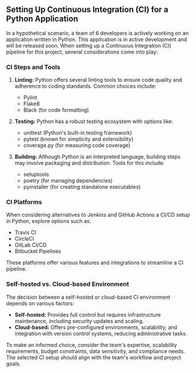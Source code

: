 ## Setting Up Continuous Integration (CI) for a Python Application

In a hypothetical scenario, a team of 6 developers is actively working on an application written in Python. This application is in active development and will be released soon. When setting up a Continuous Integration (CI) pipeline for this project, several considerations come into play:

### CI Steps and Tools

1. **Linting:** Python offers several linting tools to ensure code quality and adherence to coding standards. Common choices include:

   - Pylint
   - Flake8
   - Black (for code formatting)

2. **Testing:** Python has a robust testing ecosystem with options like:

   - unittest (Python's built-in testing framework)
   - pytest (known for simplicity and extensibility)
   - coverage.py (for measuring code coverage)

3. **Building:** Although Python is an interpreted language, building steps may involve packaging and distribution. Tools for this include:
   - setuptools
   - poetry (for managing dependencies)
   - pyinstaller (for creating standalone executables)

### CI Platforms

When considering alternatives to Jenkins and GitHub Actions a CI/CD setup in Python, explore options such as:

- Travis CI
- CircleCI
- GitLab CI/CD
- Bitbucket Pipelines

These platforms offer various features and integrations to streamline a CI pipeline.

### Self-hosted vs. Cloud-based Environment

The decision between a self-hosted or cloud-based CI environment depends on various factors:

- **Self-hosted:** Provides full control but requires infrastructure maintenance, including security updates and scaling.
- **Cloud-based:** Offers pre-configured environments, scalability, and integration with version control systems, reducing administrative tasks.

To make an informed choice, consider the team's expertise, scalability requirements, budget constraints, data sensitivity, and compliance needs. The selected CI setup should align with the team's workflow and project goals.